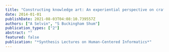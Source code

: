 ```yaml
---
title: "Constructing knowledge art: An experiential perspective on crafting participatory representations"
date: 2014-01-01
publishDate: 2021-08-03T04:08:10.739557Z
authors: ["A Selvin", "S Buckingham Shum"]
publication_types: ["2"]
abstract: ""
featured: false
publication: "*Synthesis Lectures on Human-Centered Informatics*"
---
```


